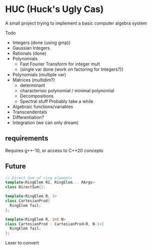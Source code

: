 # HUC (Huck's Ugly Cas)
A small project trying to implement a basic computer algebra system

Todo
- Integers (done (using gmp))
- Gaussian Integers
- Rationals (done)
- Polynomials 
  - Fast Fourier Transform for integer mult
  - (single var done (work on factoring for Integers?))
- Polynomials (multiple var)
- Matrices (multidim?)
  - determinant
  - characterisic polynomial / minimal polynomial
  - Decompositions
  - Spectral stuff
Probably take a while
- Algebraic functions/variables
- Transcendentals
- Differentiation?
- Integration (we can only dream)

## requirements
Requires g++-10, or access to C++20 concepts 

## Future

```c++
// Direct Sum of ring elements
template<RingElem R1, RingElem... RArgs>
class DirectSum{};

template<RingElem R, 1>
class CartesianProd{
  RingElem Tail;
};

template<RingElem R, int N>
class CartesianProd : CartesianProd<R, N-1>{
  RingElem Tail;
};
```

Lexer to convert
